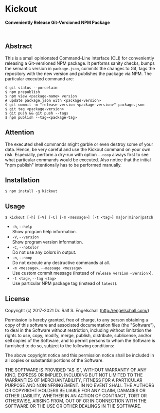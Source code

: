 
Kickout
=======

**Conveniently Release Git-Versioned NPM Package**

<p/>
<img src="https://nodei.co/npm/kickout.png?downloads=true&stars=true" alt=""/>

<p/>
<img src="https://david-dm.org/rse/kickout.png" alt=""/>

Abstract
--------

This is a small opinionated Command-Line Interface (CLI) for
conveniently releasing a Git-versioned NPM package. It performs sanity
checks, bumps the semantic version in `package.json`, commits the changes to Git,
tags the repository with the new version and publishes the package via
NPM. The particular executed command are:

```
$ git status --porcelain
$ npm prepublish
$ npm view <package-name> version
# update package.json with <package-version>
$ git commit -m "release version <package-version>" package.json
$ git tag <package-version>
$ git push && git push --tags
$ npm publish --tag=<package-tag>
```

Attention
---------

The executed shell commands might garble or even destroy some of your
data. Hence, be very careful and use the Kickout command on your own
risk. Especially, perform a dry-run with option `--noop` always first
to see what particular commands would be executed. Also notice that the
initial "npm publish" intentionally has to be performed manually.

Installation
------------

```
$ npm install -g kickout
```

Usage
-----

```
$ kickout [-h] [-V] [-C] [-m <message>] [-t <tag>] major|minor|patch
```

- `-h`, `--help`<br/>
  Show program help information.
- `-V`, `--version`<br/>
  Show program version information.
- `-C`, `--noColor`<br/>
  Do not use any colors in output.
- `-n`, `--noop`<br/>
  Do not execute any destructive commands at all.
- `-m <message>`, `--message <message>`<br/>
  Use custom commit message (instead of `release version <version>`).
- `-t <tag>`, `--tag <tag>`<br/>
  Use particular NPM package tag (instead of `latest`).

License
-------

Copyright (c) 2017-2021 Dr. Ralf S. Engelschall (http://engelschall.com/)

Permission is hereby granted, free of charge, to any person obtaining
a copy of this software and associated documentation files (the
"Software"), to deal in the Software without restriction, including
without limitation the rights to use, copy, modify, merge, publish,
distribute, sublicense, and/or sell copies of the Software, and to
permit persons to whom the Software is furnished to do so, subject to
the following conditions:

The above copyright notice and this permission notice shall be included
in all copies or substantial portions of the Software.

THE SOFTWARE IS PROVIDED "AS IS", WITHOUT WARRANTY OF ANY KIND,
EXPRESS OR IMPLIED, INCLUDING BUT NOT LIMITED TO THE WARRANTIES OF
MERCHANTABILITY, FITNESS FOR A PARTICULAR PURPOSE AND NONINFRINGEMENT.
IN NO EVENT SHALL THE AUTHORS OR COPYRIGHT HOLDERS BE LIABLE FOR ANY
CLAIM, DAMAGES OR OTHER LIABILITY, WHETHER IN AN ACTION OF CONTRACT,
TORT OR OTHERWISE, ARISING FROM, OUT OF OR IN CONNECTION WITH THE
SOFTWARE OR THE USE OR OTHER DEALINGS IN THE SOFTWARE.

